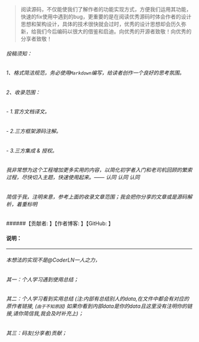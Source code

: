  

>阅读源码，不仅能使我们了解作者的功能实现方式，方便我们运用其功能，快速的fix使用中遇到的bug，更重要的是在阅读优秀源码时体会作者的设计思想和架构设计，具体的技术很快就会过时，优秀的设计思想却会历久弥新，给我们今后编码以很大的借鉴和启迪。向优秀的开源者致敬！向优秀的分享者致敬！
 
 






###### 投稿须知： 

###### 1、格式简洁规范，务必使用`Markdown`编写，给读者创作一个良好的思考氛围。


###### 2、收录范围： 
  
######  -   1.官方文档译文。

######  -   2.三方框架源码注解。

######  -   3.三方集成 & 授权。

 





###### 我非常想为这个工程增加更多实用的内容，以简化初学者入门和老司机回顾的繁索过程，尽快切入主题，快速使用起来。—— 认同 认同 认同

###### 简信于我，注明来意，参考上面的收录文章范围；我会把你分享的文章或是源码解析，着重标明
######【贡献者: 】【作者博客: 】【GitHub: 】




#### 说明：
***

###### 本想法的实现不是@CoderLN一人之力，  

###### 其一：个人学习遇到使用总结；  

###### 其二：个人学习看到实用总结 (注:内部有总结别人的data,在文件中都会有对应的原作者链接, (`由于不知原因`) 如果你看到内部data是你的data且这里没有注明你的链接,请你简信我,我会及时补充上)；  

###### 其三：码友(分享者)贡献；

 

 










